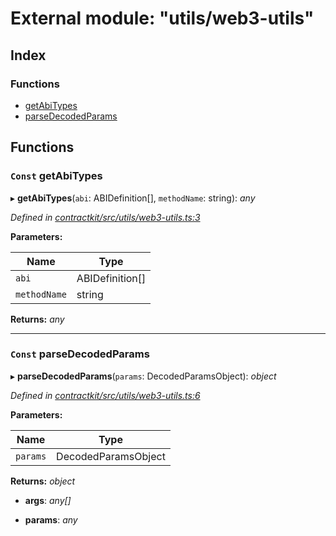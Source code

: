 # External module: "utils/web3-utils"

## Index

### Functions

* [getAbiTypes](_utils_web3_utils_.md#const-getabitypes)
* [parseDecodedParams](_utils_web3_utils_.md#const-parsedecodedparams)

## Functions

### `Const` getAbiTypes

▸ **getAbiTypes**(`abi`: ABIDefinition[], `methodName`: string): *any*

*Defined in [contractkit/src/utils/web3-utils.ts:3](https://github.com/celo-org/celo-monorepo/blob/master/packages/contractkit/src/utils/web3-utils.ts#L3)*

**Parameters:**

Name | Type |
------ | ------ |
`abi` | ABIDefinition[] |
`methodName` | string |

**Returns:** *any*

___

### `Const` parseDecodedParams

▸ **parseDecodedParams**(`params`: DecodedParamsObject): *object*

*Defined in [contractkit/src/utils/web3-utils.ts:6](https://github.com/celo-org/celo-monorepo/blob/master/packages/contractkit/src/utils/web3-utils.ts#L6)*

**Parameters:**

Name | Type |
------ | ------ |
`params` | DecodedParamsObject |

**Returns:** *object*

* **args**: *any[]*

* **params**: *any*

